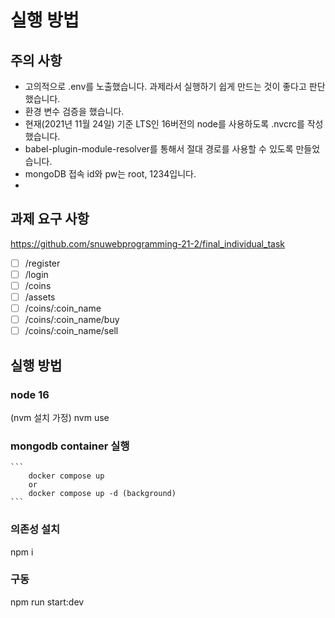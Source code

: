 # 실행 방법

## 주의 사항

- 고의적으로 .env를 노출했습니다. 과제라서 실행하기 쉽게 만드는 것이 좋다고 판단했습니다.
- 환경 변수 검증을 했습니다.
- 현재(2021년 11월 24일) 기준 LTS인 16버전의 node를 사용하도록 .nvcrc를 작성했습니다.
- babel-plugin-module-resolver를 통해서 절대 경로를 사용할 수 있도록 만들었습니다.
- mongoDB 접속 id와 pw는 root, 1234입니다.
-

## 과제 요구 사항

https://github.com/snuwebprogramming-21-2/final_individual_task

- [ ] /register
- [ ] /login
- [ ] /coins
- [ ] /assets
- [ ] /coins/:coin_name
- [ ] /coins/:coin_name/buy
- [ ] /coins/:coin_name/sell

## 실행 방법

### node 16

(nvm 설치 가정)
nvm use

### mongodb container 실행

    ```
        docker compose up
        or
        docker compose up -d (background)
    ```

### 의존성 설치

npm i

### 구동

npm run start:dev
